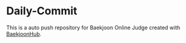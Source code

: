 # Daily-Commit
This is a auto push repository for Baekjoon Online Judge created with [BaekjoonHub](https://github.com/BaekjoonHub/BaekjoonHub).
